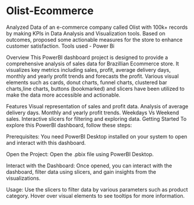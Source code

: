 # Olist-Ecommerce
Analyzed Data of an e-commerce company called Olist with 100k+ records by making KPIs in Data Analysis and Visualization tools.
Based on outcomes, proposed some actionable measures for the store to enhance customer satisfaction.
Tools used - Power Bi


Overview This PowerBI dashboard project is designed to provide a comprehensive analysis of sales data for Brazillian Ecommerce store. It visualizes key metrics including sales, profit, average delivery days, monthly and yearly profit trends and forecasts the profit. Various visual elements such as cards, donut charts, funnel charts, clustered bar charts,line charts, buttons (bookmarked) and slicers have been utilized to make the data more accessible and actionable.

Features Visual representation of sales and profit data. Analysis of average delivery days. Monthly and yearly profit trends. Weekdays Vs Weekend sales. Interactive slicers for filtering and exploring data. Getting Started To explore this PowerBI dashboard, follow these steps:

Prerequisites: You need PowerBI Desktop installed on your system to open and interact with this dashboard.

Open the Project: Open the .pbix file using PowerBI Desktop.

Interact with the Dashboard: Once opened, you can interact with the dashboard, filter data using slicers, and gain insights from the visualizations.

Usage: Use the slicers to filter data by various parameters such as  product category. Hover over visual elements to see tooltips for more information. 

